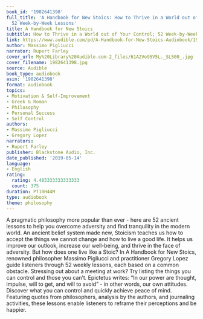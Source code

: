 ```yaml
---
book_id: '1982641398'
full_title: 'A Handbook for New Stoics: How to Thrive in a World out of Your Control;
  52 Week-by-Week Lessons'
title: A Handbook for New Stoics
subtitle: How to Thrive in a World out of Your Control; 52 Week-by-Week Lessons
link: https://www.audible.com/pd/A-Handbook-for-New-Stoics-Audiobook/1982641398
author: Massimo Pigliucci
narrator: Rupert Farley
cover_url: My%20Library%20Audible.com-2_files/61A2Vo95V5L._SL500_.jpg
cover_filename: 1982641398.jpg
source: Audible
book_type: audiobook
asin: '1982641398'
format: audiobook
topics:
- Motivation & Self-Improvement
- Greek & Roman
- Philosophy
- Personal Success
- Self Control
authors:
- Massimo Pigliucci
- Gregory Lopez
narrators:
- Rupert Farley
publisher: Blackstone Audio, Inc.
date_published: '2019-05-14'
language:
- English
rating:
  rating: 4.485333333333333
  count: 375
duration: PT10H44M
type: audiobook
theme: philosophy
---
```

A pragmatic philosophy more popular than ever - here are 52 ancient lessons to help you overcome adversity and find tranquility in the modern world.
An ancient belief system made new, Stoicism teaches us how to accept the things we cannot change and how to live a good life. It helps us improve our outlook, increase our well-being, and thrive in the face of adversity. But how does one live like a Stoic?
In A Handbook for New Stoics, renowned philosopher Massimo Pigliucci and practitioner Gregory Lopez guide listeners through 52 weekly lessons, each based on a common obstacle. Stressing out about a meeting at work? Try listing the things you can control and those you can’t. Epictetus writes: “In our power are thought, impulse, will to get, and will to avoid” - in other words, our own attitudes. Discover what you can control and quickly achieve peace of mind.
Featuring quotes from philosophers, analysis by the authors, and journaling activities, these lessons enable listeners to reframe their perceptions and be happier.


